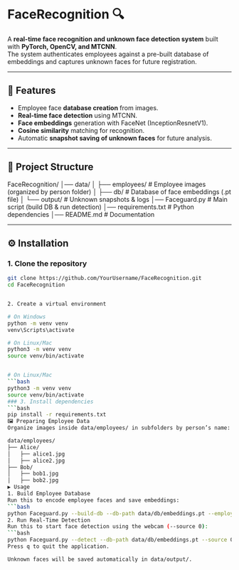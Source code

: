 # FaceRecognition 🔍

A **real-time face recognition and unknown face detection system** built with **PyTorch, OpenCV, and MTCNN**.  
The system authenticates employees against a pre-built database of embeddings and captures unknown faces for future registration.

---

## 🚀 Features
- Employee face **database creation** from images.
- **Real-time face detection** using MTCNN.
- **Face embeddings** generation with FaceNet (InceptionResnetV1).
- **Cosine similarity** matching for recognition.
- Automatic **snapshot saving of unknown faces** for future analysis.

---

## 📂 Project Structure
FaceRecognition/
│── data/
│ ├── employees/ # Employee images (organized by person folder)
│ ├── db/ # Database of face embeddings (.pt file)
│ └── output/ # Unknown snapshots & logs
│── Faceguard.py # Main script (build DB & run detection)
│── requirements.txt # Python dependencies
│── README.md # Documentation


---

## ⚙️ Installation

### 1. Clone the repository
```bash
git clone https://github.com/YourUsername/FaceRecognition.git
cd FaceRecognition


2. Create a virtual environment

# On Windows
python -m venv venv
venv\Scripts\activate

# On Linux/Mac
python3 -m venv venv
source venv/bin/activate


# On Linux/Mac
```bash
python3 -m venv venv
source venv/bin/activate
### 3. Install dependencies
```bash
pip install -r requirements.txt
🖼️ Preparing Employee Data
Organize images inside data/employees/ in subfolders by person’s name:

data/employees/
├── Alice/
│   ├── alice1.jpg
│   ├── alice2.jpg
├── Bob/
│   ├── bob1.jpg
│   ├── bob2.jpg
▶️ Usage
1. Build Employee Database
Run this to encode employee faces and save embeddings:
```bash
python Faceguard.py --build-db --db-path data/db/embeddings.pt --employees-dir data/employees
2. Run Real-Time Detection
Run this to start face detection using the webcam (--source 0):
```bash
python Faceguard.py --detect --db-path data/db/embeddings.pt --source 0
Press q to quit the application.

Unknown faces will be saved automatically in data/output/.
